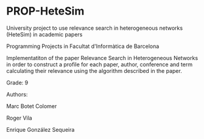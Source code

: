 # PROP-HeteSim
University project to use relevance search in heterogeneous networks (HeteSim) in academic papers

Programming Projects in Facultat d'Informàtica de Barcelona

Implementatiton of the paper Relevance Search in Heterogeneous Networks in order to construct a profile for each paper, author, conference and term calculating their relevance using the algorithm described in the paper.

Grade: 9

Authors:

Marc Botet Colomer

Roger Vila

Enrique González Sequeira
